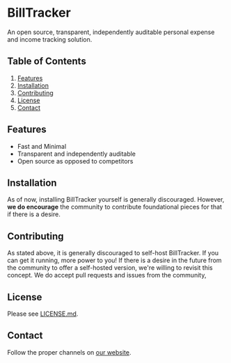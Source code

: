 # BillTracker

An open source, transparent, independently auditable personal expense and income tracking solution.

## Table of Contents

1. [Features](#features)
2. [Installation](#installation)
4. [Contributing](#contributing)
5. [License](#license)
6. [Contact](#contact)

## Features

- Fast and Minimal
- Transparent and independently auditable
- Open source as opposed to competitors

## Installation

As of now, installing BillTracker yourself is generally discouraged. However, **we do encourage** the community to contribute
foundational pieces for that if there is a desire.

## Contributing

As stated above, it is generally discouraged to self-host BillTracker. If you can get it running, more power to you! If
there is a desire in the future from the community to offer a self-hosted version, we're willing to revisit this concept.
We do accept pull requests and issues from the community,

## License

Please see [LICENSE.md](LICENSE.md).

## Contact

Follow the proper channels on [our website](https://kerosenelabs.com).
